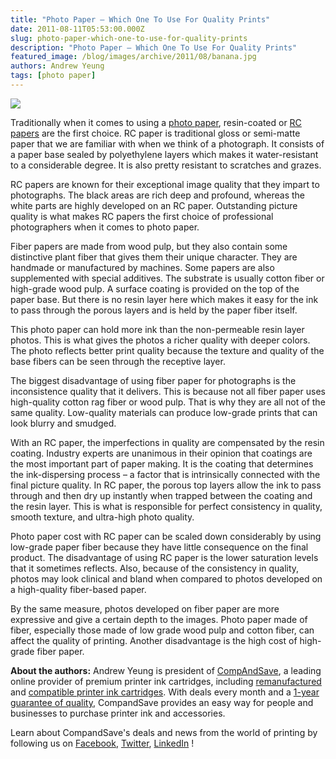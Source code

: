 ```yaml
---
title: "Photo Paper – Which One To Use For Quality Prints"
date: 2011-08-11T05:53:00.000Z
slug: photo-paper-which-one-to-use-for-quality-prints
description: "Photo Paper – Which One To Use For Quality Prints"
featured_image: /blog/images/archive/2011/08/banana.jpg
authors: Andrew Yeung
tags: [photo paper]
---
```


[![](/blog/images/banana.jpg)](/blog/images/banana.jpg)

Traditionally when it comes to using a [photo paper](https://www.compandsave.com/paper), resin-coated or [RC papers](https://www.compandsave.com/paper) are the first choice. RC paper is traditional gloss or semi-matte paper that we are familiar with when we think of a photograph. It consists of a paper base sealed by polyethylene layers which makes it water-resistant to a considerable degree. It is also pretty resistant to scratches and grazes.

RC papers are known for their exceptional image quality that they impart to photographs. The black areas are rich deep and profound, whereas the white parts are highly developed on an RC paper. Outstanding picture quality is what makes RC papers the first choice of professional photographers when it comes to photo paper.

Fiber papers are made from wood pulp, but they also contain some distinctive plant fiber that gives them their unique character. They are handmade or manufactured by machines. Some papers are also supplemented with special additives. The substrate is usually cotton fiber or high-grade wood pulp. A surface coating is provided on the top of the paper base. But there is no resin layer here which makes it easy for the ink to pass through the porous layers and is held by the paper fiber itself.

This photo paper can hold more ink than the non-permeable resin layer photos. This is what gives the photos a richer quality with deeper colors. The photo reflects better print quality because the texture and quality of the base fibers can be seen through the receptive layer.

The biggest disadvantage of using fiber paper for photographs is the inconsistence quality that it delivers. This is because not all fiber paper uses high-quality cotton rag fiber or wood pulp. That is why they are all not of the same quality. Low-quality materials can produce low-grade prints that can look blurry and smudged.

With an RC paper, the imperfections in quality are compensated by the resin coating. Industry experts are unanimous in their opinion that coatings are the most important part of paper making. It is the coating that determines the ink-dispersing process – a factor that is intrinsically connected with the final picture quality. In RC paper, the porous top layers allow the ink to pass through and then dry up instantly when trapped between the coating and the resin layer. This is what is responsible for perfect consistency in quality, smooth texture, and ultra-high photo quality.

Photo paper cost with RC paper can be scaled down considerably by using low-grade paper fiber because they have little consequence on the final product. The disadvantage of using RC paper is the lower saturation levels that it sometimes reflects. Also, because of the consistency in quality, photos may look clinical and bland when compared to photos developed on a high-quality fiber-based paper.

By the same measure, photos developed on fiber paper are more expressive and give a certain depth to the images. Photo paper made of fiber, especially those made of low grade wood pulp and cotton fiber, can affect the quality of printing. Another disadvantage is the high cost of high-grade fiber paper.

  
**About the authors:** Andrew Yeung is president of [CompAndSave](https://www.compandsave.com/), a leading online provider of premium printer ink cartridges, including [remanufactured](https://www.compandsave.com/help) and [compatible printer ink cartridges](https://www.compandsave.com/help). With deals every month and a [1-year guarantee of quality](https://www.compandsave.com/help), CompandSave provides an easy way for people and businesses to purchase printer ink and accessories.

Learn about CompandSave's deals and news from the world of printing by following us on [Facebook](https://www.facebook.com/compandsave.ink), [Twitter](https://twitter.com/compandsave), [LinkedIn](https://www.linkedin.com) !